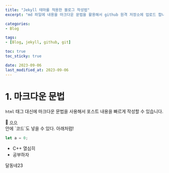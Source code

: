 ```yaml
---
title: "Jekyll 테마를 적용한 블로그 작성법"
excerpt: "md 파일에 내용을 마크다운 문법을 활용해서 github 원격 저장소에 업로드 합니다. 에디터는 Visual Studio Code를 사용했습니다.!"

categories: 
- Blog

tags:
- [Blog, jekyll, github, git]

toc: true
toc_sticky: true

date: 2023-09-06
last_modified_at: 2023-09-06
---
```


# 1. 마크다운 문법
`html` 태그 대신에 마크다운 문법을 사용해서 포스트 내용을 빠르게 작성할 수 있습니다.

<div class="notice--danger">
🌝 <u>ㅇㅇ</u>
</div>

<div class="notice--primary" markdown="1">
안에 `코드`도 넣을 수 있다. 아래처럼!

```javascript
let a = 0;
``` 

- C++ 열심히
- 공부하자
</div>

달동네23